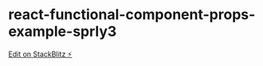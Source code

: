 # react-functional-component-props-example-sprly3

[Edit on StackBlitz ⚡️](https://stackblitz.com/edit/react-functional-component-props-example-sprly3)